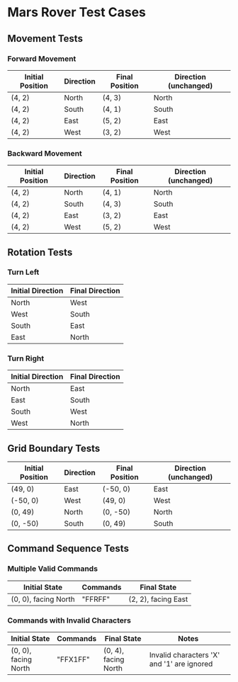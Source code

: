 # Mars Rover Test Cases

## Movement Tests

### Forward Movement
| Initial Position | Direction | Final Position | Direction (unchanged) |
|-----------------|-----------|----------------|---------------------|
| (4, 2)         | North     | (4, 3)        | North              |
| (4, 2)         | South     | (4, 1)        | South              |
| (4, 2)         | East      | (5, 2)        | East               |
| (4, 2)         | West      | (3, 2)        | West               |

### Backward Movement
| Initial Position | Direction | Final Position | Direction (unchanged) |
|-----------------|-----------|----------------|---------------------|
| (4, 2)         | North     | (4, 1)        | North              |
| (4, 2)         | South     | (4, 3)        | South              |
| (4, 2)         | East      | (3, 2)        | East               |
| (4, 2)         | West      | (5, 2)        | West               |

## Rotation Tests

### Turn Left
| Initial Direction | Final Direction |
|------------------|-----------------|
| North            | West            |
| West             | South           |
| South            | East            |
| East             | North           |

### Turn Right
| Initial Direction | Final Direction |
|------------------|-----------------|
| North            | East            |
| East             | South           |
| South            | West            |
| West             | North           |

## Grid Boundary Tests
| Initial Position | Direction | Final Position | Direction (unchanged) |
|-----------------|-----------|----------------|---------------------|
| (49, 0)        | East      | (-50, 0)      | East               |
| (-50, 0)       | West      | (49, 0)       | West               |
| (0, 49)        | North     | (0, -50)      | North              |
| (0, -50)       | South     | (0, 49)       | South              |

## Command Sequence Tests

### Multiple Valid Commands
| Initial State           | Commands | Final State            |
|------------------------|----------|------------------------|
| (0, 0), facing North   | "FFRFF"  | (2, 2), facing East   |

### Commands with Invalid Characters
| Initial State           | Commands | Final State            | Notes |
|------------------------|----------|------------------------|-------|
| (0, 0), facing North   | "FFX1FF" | (0, 4), facing North  | Invalid characters 'X' and '1' are ignored |




